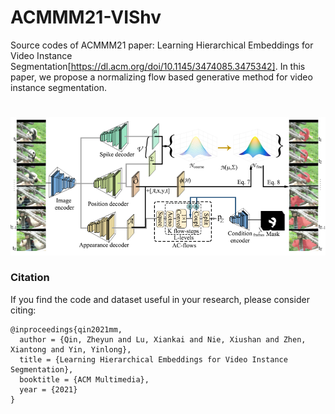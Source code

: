 # ACMMM21-VIShv
Source codes of ACMMM21 paper: Learning Hierarchical Embeddings for Video Instance Segmentation[https://dl.acm.org/doi/10.1145/3474085.3475342]. 
In this paper, we propose a normalizing flow based generative method for video instance segmentation.
#
![](framework.png)




### Citation
If you find the code and dataset useful in your research, please consider citing:
```
@inproceedings{qin2021mm, 
  author = {Qin, Zheyun and Lu, Xiankai and Nie, Xiushan and Zhen, Xiantong and Yin, Yinlong},
  title = {Learning Hierarchical Embeddings for Video Instance Segmentation},
  booktitle = {ACM Multimedia},
  year = {2021}
}
```
